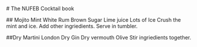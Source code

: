 # The NUFEB Cocktail book

## Mojito
Mint
White Rum
Brown Sugar
Lime juice
Lots of Ice
Crush the mint and ice. Add other ingriedients. Serve in tumbler.

##Dry Martini
London Dry Gin
Dry vermouth
Olive
Stir ingriedients together.

